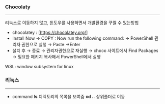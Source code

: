 ### Chocolaty
***
리눅스로 이동하지 않고, 윈도우를 사용하면서 개발환경을 꾸릴 수 있는방법
- chocolatey : [https://chocolatey.org/]    
- Install Now → COPY : Now run the following command: → PowerShell 관리자 권한으로 실행 → Paste →Enter   
- 설치 후 → 종료 → 관리자권한으로 재실행 → choco 사이트에서 Find Packages → 필요한 페키지 복사해서 PowerShell에서 실행   

WSL: window subsystem for linux

### 리눅스
***
* command
  **ls**  디렉토리의 목록을 보여줌
  **cd ..** 상위폴더로 이동